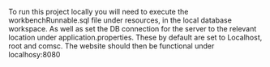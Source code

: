 To run this project locally you will need to execute the workbenchRunnable.sql file under resources, 
in the local database workspace. As well as set the DB connection for the server to the relevant location under application.properties. 
These by default are set to Localhost, root and comsc. The website should then be functional under localhosy:8080